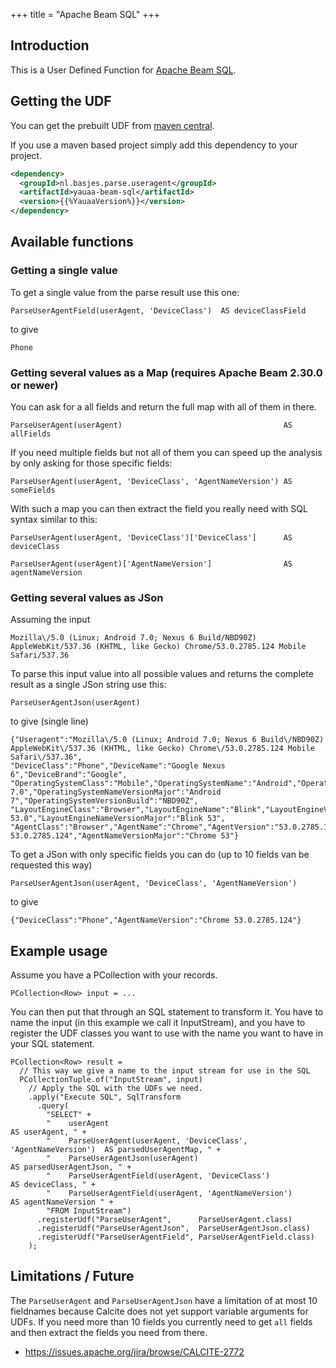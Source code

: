 +++
title = "Apache Beam SQL"
+++
## Introduction
This is a User Defined Function for [Apache Beam SQL](https://beam.apache.org).

## Getting the UDF
You can get the prebuilt UDF from [maven central](https://search.maven.org/artifact/nl.basjes.parse.useragent/yauaa-beam-sql/{{%YauaaVersion%}}/jar).

If you use a maven based project simply add this dependency to your project.

```xml
<dependency>
  <groupId>nl.basjes.parse.useragent</groupId>
  <artifactId>yauaa-beam-sql</artifactId>
  <version>{{%YauaaVersion%}}</version>
</dependency>
```

## Available functions

### Getting a single value

To get a single value from the parse result use this one:

    ParseUserAgentField(userAgent, 'DeviceClass')  AS deviceClassField

to give

    Phone

### Getting several values as a Map (requires Apache Beam 2.30.0 or newer)
You can ask for a all fields and return the full map with all of them in there.

    ParseUserAgent(userAgent)                                    AS allFields

If you need multiple fields but not all of them you can speed up the analysis by only asking for those specific fields:

    ParseUserAgent(userAgent, 'DeviceClass', 'AgentNameVersion') AS someFields

With such a map you can then extract the field you really need with SQL syntax similar to this:

    ParseUserAgent(userAgent, 'DeviceClass')['DeviceClass']      AS deviceClass

    ParseUserAgent(userAgent)['AgentNameVersion']                AS agentNameVersion

### Getting several values as JSon

Assuming the input

    Mozilla\/5.0 (Linux; Android 7.0; Nexus 6 Build/NBD90Z) AppleWebKit/537.36 (KHTML, like Gecko) Chrome/53.0.2785.124 Mobile Safari/537.36

To parse this input value into all possible values and returns the complete result as a single JSon string use this:

    ParseUserAgentJson(userAgent)

to give (single line)

    {"Useragent":"Mozilla\/5.0 (Linux; Android 7.0; Nexus 6 Build\/NBD90Z) AppleWebKit\/537.36 (KHTML, like Gecko) Chrome\/53.0.2785.124 Mobile Safari\/537.36",
    "DeviceClass":"Phone","DeviceName":"Google Nexus 6","DeviceBrand":"Google",
    "OperatingSystemClass":"Mobile","OperatingSystemName":"Android","OperatingSystemVersion":"7.0","OperatingSystemVersionMajor":"7","OperatingSystemNameVersion":"Android 7.0","OperatingSystemNameVersionMajor":"Android 7","OperatingSystemVersionBuild":"NBD90Z",
    "LayoutEngineClass":"Browser","LayoutEngineName":"Blink","LayoutEngineVersion":"53.0","LayoutEngineVersionMajor":"53","LayoutEngineNameVersion":"Blink 53.0","LayoutEngineNameVersionMajor":"Blink 53",
    "AgentClass":"Browser","AgentName":"Chrome","AgentVersion":"53.0.2785.124","AgentVersionMajor":"53","AgentNameVersion":"Chrome 53.0.2785.124","AgentNameVersionMajor":"Chrome 53"}

To get a JSon with only specific fields you can do (up to 10 fields van be requested this way)

    ParseUserAgentJson(userAgent, 'DeviceClass', 'AgentNameVersion')

to give

    {"DeviceClass":"Phone","AgentNameVersion":"Chrome 53.0.2785.124"}

## Example usage
Assume you have a PCollection with your records.

    PCollection<Row> input = ...

You can then put that through an SQL statement to transform it.
You have to name the input (in this example we call it InputStream),
and you have to register the UDF classes you want to use with the name you want to have in your SQL statement.

    PCollection<Row> result =
      // This way we give a name to the input stream for use in the SQL
      PCollectionTuple.of("InputStream", input)
        // Apply the SQL with the UDFs we need.
        .apply("Execute SQL", SqlTransform
          .query(
            "SELECT" +
            "    userAgent                                                     AS userAgent, " +
            "    ParseUserAgent(userAgent, 'DeviceClass', 'AgentNameVersion')  AS parsedUserAgentMap, " +
            "    ParseUserAgentJson(userAgent)                                 AS parsedUserAgentJson, " +
            "    ParseUserAgentField(userAgent, 'DeviceClass')                 AS deviceClass, " +
            "    ParseUserAgentField(userAgent, 'AgentNameVersion')            AS agentNameVersion " +
            "FROM InputStream")
          .registerUdf("ParseUserAgent",      ParseUserAgent.class)
          .registerUdf("ParseUserAgentJson",  ParseUserAgentJson.class)
          .registerUdf("ParseUserAgentField", ParseUserAgentField.class)
        );

## Limitations / Future
The `ParseUserAgent` and `ParseUserAgentJson` have a limitation of at most 10 fieldnames because Calcite does not yet support variable arguments for UDFs. If you need more than 10 fields you currently need to get `all` fields and then extract the fields you need from there.
- https://issues.apache.org/jira/browse/CALCITE-2772
